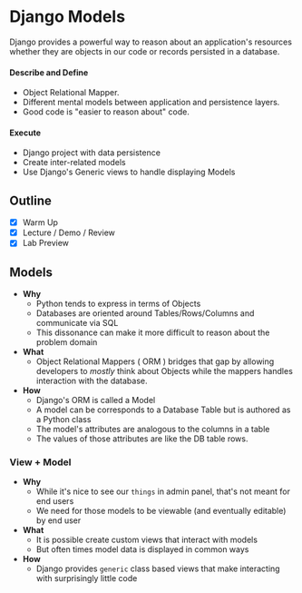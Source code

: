 # Django Models

Django provides a powerful way to reason about an application's resources whether they are objects in our code or records persisted in a database.

#### Describe and Define

- Object Relational Mapper.
- Different mental models between application and persistence layers.
- Good code is "easier to reason about" code.

#### Execute

- Django project with data persistence
- Create inter-related models
- Use Django's Generic views to handle displaying Models

## Outline
- [x] Warm Up
- [x] Lecture / Demo / Review
- [x] Lab Preview
## Models

- **Why**
  - Python tends to express in terms of Objects
  - Databases are oriented around Tables/Rows/Columns and communicate via SQL
  - This dissonance can make it more difficult to reason about the problem domain
- **What**
  - Object Relational Mappers ( ORM ) bridges that gap by allowing developers to *mostly* think about Objects while the mappers handles interaction with the database.
- **How**
  - Django's ORM is called a Model
  - A model can be corresponds to a Database Table but is authored as a Python class
  - The model's attributes are analogous to the columns in a table
  - The values of those attributes are like the DB table rows.

### View + Model

- **Why**
  - While it's nice to see our `things` in admin panel, that's not meant for end users
  - We need for those models to be viewable (and eventually editable) by end user
- **What**
  - It is possible create custom views that interact with models
  - But often times model data is displayed in common ways
- **How**
  - Django provides `generic` class based views that make interacting with surprisingly little code
